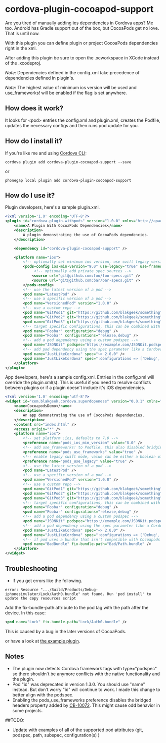 # cordova-plugin-cocoapod-support
Are you tired of manually adding ios dependencies in Cordova apps?  Me too.  Android has Gradle support out of the box, but
CocoaPods get no love.  That is until now.

With this plugin you can define plugin or project CocoaPods dependencies right in the xml.

After adding this plugin be sure to open the .xcworkspace in XCode instead of the .xcodeproj.

*Note*: Dependencies defined in the config.xml take precedence of dependencies defined in plugin's.

*Note*: The highest value of minimum ios version will be used and use_frameworks! will be enabled if the flag is set anywhere.

## How does it work?
It looks for &lt;pod&gt; entries the config.xml and plugin.xml, creates the Podfile, updates the necessary configs and
then runs pod update for you.

## How do I install it?

If you're like me and using [Cordova CLI](http://cordova.apache.org/):
```
cordova plugin add cordova-plugin-cocoapod-support --save
```

or

```
phonegap local plugin add cordova-plugin-cocoapod-support
```

## How do I use it?

Plugin developers, here's a sample plugin.xml.
```xml
<?xml version='1.0' encoding='UTF-8'?>
<plugin id="cordova-plugin-withpods" version="1.0.0" xmlns="http://apache.org/cordova/ns/plugins/1.0">
    <name>A Plugin With CocoaPods Dependencies</name>
    <description>
        A plugin demonstrating the use of CocoaPods dependencies.
    </description>

    <dependency id="cordova-plugin-cocoapod-support" />

    <platform name="ios">
        <!-- optionally set minimum ios version, use swift legacy version and enable use_frameworks! -->
        <pods-config ios-min-version="9.0" use-legacy="true" use-frameworks="true">
             <!-- optionally add private spec sources -->
            <source url="git@github.com:foo/foo-specs.git" />
            <source url="git@github.com:bar/bar-specs.git" />
        </pods-config>
        <!-- use the latest version of a pod -->
        <pod name="LatestPod" />
        <!-- use a specific version of a pod -->
        <pod name="VersionedPod" version="1.0.0" />
        <!-- use a custom repo -->
        <pod name="GitPod1" git="https://github.com/blakgeek/something" tag="v1.0.1" />
        <pod name="GitPod2" git="https://github.com/blakgeek/something" branch="wood" />
        <pod name="GitPod3" git="https://github.com/blakgeek/something" commit="1b33368" />
        <!-- target specific configurations, this can be combined with all other options -->
        <pod name="Foobar" configuration="debug" />
        <pod name="Foobar" configurations="release,debug" />
        <!-- add a pod dependency using a custom podspec -->
        <pod name="JSONKit" podspec="https://example.com/JSONKit.podspec" />
        <!-- add pod dependency using the spec parameter like a Cordova framework -->
        <pod name="JustLikeCordova" spec="~> 2.0.0" />
        <pod name="JustLikeCordova" spec=":configurations => ['Debug', 'Beta']" />
    </platform>
</plugin>
```

App developers, here's a sample config.xml.  Entries in the config.xml will override the plugin.xml(s).
This is useful if you need to resolve conflicts between plugins or if a plugin doesn't include it's iOS dependencies.
```xml
<?xml version='1.0' encoding='utf-8'?>
<widget id="com.blakgeek.cordova.superdopeness" version="0.0.1" xmlns="http://www.w3.org/ns/widgets" xmlns:cdv="http://cordova.apache.org/ns/1.0">
    <name>CocoapodsDemo</name>
    <description>
        An app demonstrating the use of CocoaPods dependencies.
    </description>
    <content src="index.html" />
    <access origin="*" />
    <platform name="ios">
        <!-- set platform :ios, defaults to 7.0 -->
        <preference name="pods_ios_min_version" value="8.0" />
        <!-- add use_frameworks! to Podfile, this also disabled bridging headers -->
        <preference name="pods_use_frameworks" value="true" />
        <!-- enable legacy swift mode, value can be either a boolean of a swift version -->
        <preference name="pods_use_legacy" value="true" />
        <!-- use the latest version of a pod -->
        <pod name="LatestPod" />
        <!-- use a specific version of a pod -->
        <pod name="VersionedPod" version="1.0.0" />
        <!-- use a custom repo -->
        <pod name="GitPod1" git="https://github.com/blakgeek/something" tag="v1.0.1" />
        <pod name="GitPod2" git="https://github.com/blakgeek/something" branch="wood" />
        <pod name="GitPod3" git="https://github.com/blakgeek/something" commit="1b33368" />
        <!-- target specific configurations, this can be combined with all other options -->
        <pod name="Foobar" configuration="debug" />
        <pod name="Foobar" configurations="release,debug" />
        <!-- add a pod dependency using a custom podspec -->
        <pod name="JSONKit" podspec="https://example.com/JSONKit.podspec" />
        <!-- add a pod dependency using the spec parameter like a Cordova framework -->
        <pod name="JustLikeCordova" spec="~> 2.0.0" />
        <pod name="JustLikeCordova" spec=":configurations => ['Debug', 'Beta']" />
        <!-- if pod uses a bundle that isn't compatible with Cocoapods 1.x -->
        <pod name="BadBundle" fix-bundle-path="Bad/Path.bundle" />
    </platform>
</widget>
```

## Troubleshooting
* If you get errors like the following.
```
error: Resource ".../Build/Products/Debug-iphonesimulator/Lock/Auth0.bundle" not found. Run 'pod install' to update the copy resources script
```
Add the fix-bundle-path attribute to the pod tag with the path after the device.  In this case:
```xml
<pod name="Lock" fix-bundle-path="Lock/Auth0.bundle" />
```
This is caused by a bug in the later versions of CocoaPods.

or have a look at [the example plugin](https://github.com/blakgeek/cordova-plugin-cocoapods-support-example).

## Notes
* The plugin now detects Cordova framework tags with type="podspec" so there shouldn't be anymore conflicts with the native functionality and the plugin.
* Pod "id" was deprecated in version 1.3.0.  You should use "name" instead.  But don't worry "id" will continue to work.
I made this change to better align with the podspec.
* Enabling the pods_use_frameworks preference disables the bridged headers property added by
[CB-10072](https://issues.apache.org/jira/browse/CB-10072).  This might cause odd behavior in some projects.


##TODO:
* Update with examples of all of the supported pod attributes (git, podspec, path, subspec, configuration(s) )



[bad_resource]: ./bad_resource.png "Bad Resource"
[linker_error]: ./linker_error.png "Linker Error"





